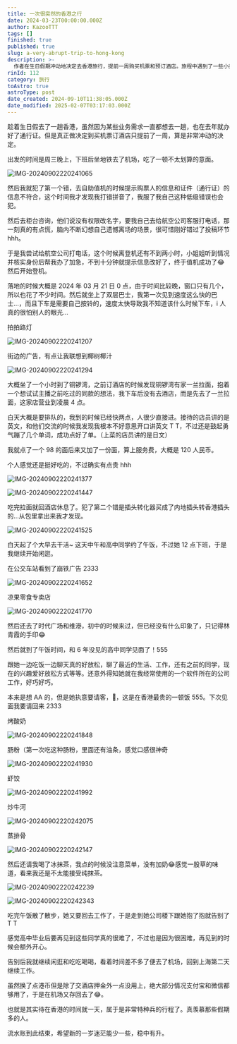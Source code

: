 ```yaml
---
title: 一次很突然的香港之行
date: 2024-03-23T00:00:00.000Z
author: KazooTTT
tags: []
finished: true
published: true
slug: a-very-abrupt-trip-to-hong-kong
description: >-
  作者在生日假期冲动地决定去香港旅行，提前一周购买机票和预订酒店。旅程中遇到了一些小插曲，如机票信息错误和插头转换器购买错误，但都顺利解决。在香港，作者体验了当地的美食，如一兰拉面和各种点心，并与久未见面的高中同学共进午餐，享受了愉快的时光。尽管行程紧凑，但这次旅行给作者留下了深刻的印象和美好的回忆。
rinId: 112
category: 旅行
toAstro: true
astroType: post
date_created: 2024-09-10T11:38:05.000Z
date_modified: 2025-02-07T03:17:03.000Z
---
```


趁着生日假去了一趟香港，虽然因为某些业务需求一直都想去一趟，也在去年就办好了通行证。但是真正做决定到买机票订酒店只提前了一周，算是非常冲动的决定。

出发的时间是周三晚上，下班后坐地铁去了机场，吃了一顿不太划算的意面。

![IMG-20240902220241065](https://pictures.kazoottt.top/2024/10/20241017-71e2e34aef69446c67c26de928432da5.jpeg)

然后我就犯了第一个错，去自助值机的时候提示购票人的信息和证件（通行证）的信息不符合，这个时间我才发现我打错拼音了，我服了我自己这种低级错误也会犯。

然后去柜台咨询，他们说没有权限改名字，要我自己去给航空公司客服打电话，那一刻真的有点慌，脑内不断幻想自己遗憾离场的场景，很可惜刚好错过了投稿环节 hhh。

于是我尝试给航空公司打电话，这个时候离登机还有不到两小时，小姐姐听到情况并核实身份后帮我办了加急，不到十分钟就提示信息改好了，终于值机成功了😂然后开始登机。

落地的时候大概是 2024 年 03 月 21 日 0 点，由于时间比较晚，窗口只有几个，所以也花了不少时间。然后就坐上了双层巴士，我第一次见到速度这么快的巴士...，而且下车是需要自己按铃的，速度太快导致我不知道该什么时候下车，i 人真的很怕别人的眼光...

拍拍路灯

![IMG-20240902220241207](https://pictures.kazoottt.top/2024/10/20241017-f3ac20327086aed4a771b6111ae74dbf.jpeg)

街边的广告，有点让我联想到椰树椰汁

![IMG-20240902220241294](https://pictures.kazoottt.top/2024/10/20241017-7bd8639a20d26c2432e8bfeddda47a18.jpeg)

大概坐了一个小时到了铜锣湾，之前订酒店的时候发现铜锣湾有家一兰拉面，抱着一个想试试主播之前吃过的同款的想法，我下车后没有去酒店，而是先去了一兰拉面，这家店营业到凌晨 4 点。

白天大概是要排队的，我到的时候已经快两点，人很少直接进。接待的店员讲的是英文，和他们交流的时候我发现我根本不好意思开口讲英文 T T，不过还是鼓起勇气蹦了几个单词，成功点好了单。（上菜的店员讲的是日文）

我就点了一个 98 的面后来又加了一份面，算上服务费，大概是 120 人民币。

个人感觉还是挺好吃的，不过确实有点贵 hhh

![IMG-20240902220241377](https://pictures.kazoottt.top/2024/10/20241017-a718374339d138f47a3c73fe2430ce66.jpeg)

![IMG-20240902220241447](https://pictures.kazoottt.top/2024/10/20241017-03b52d70869019745f85935ae21a6447.jpeg)

吃完拉面就回酒店休息了。犯了第二个错是插头转化器买成了内地插头转香港插头的...从包里拿出来我才发现。

![IMG-20240902220241525](https://pictures.kazoottt.top/2024/10/20241017-8817755eb1b6d5890bc915e85c29578f.jpeg)

白天起了个大早去干活~ 这天中午和高中同学约了午饭，不过她 12 点下班，于是我继续开始闲逛。

在公交车站看到了崩铁广告 2333

![IMG-20240902220241652](https://pictures.kazoottt.top/2024/10/20241017-bbbf8f684509a863b2d0db990e2f7cd2.jpeg)

凉果零食专卖店

![IMG-20240902220241770](https://pictures.kazoottt.top/2024/10/20241017-4efc23797557653a21d9ab25ab16a52a.jpeg)

然后还去了时代广场和维港，初中的时候来过，但已经没有什么印象了，只记得林青霞的手印😂

然后就到了午饭时间，和 6 年没见的高中同学见面了！555

跟她一边吃饭一边聊天真的好放松，聊了最近的生活、工作，还有之前的同学，现在的兴趣爱好放松方式等等。还意外得知她就在我经常使用的一个软件所在的公司工作，好巧好巧。

本来是想 AA 的，但是她执意要请客，🥹，这是在香港最贵的一顿饭 555。下次见面我要请回来 2333

烤酸奶

![IMG-20240902220241848](https://pictures.kazoottt.top/2024/10/20241017-ec15ba75b64d24313b14bf4e1cb00070.jpeg)

肠粉（第一次吃这种肠粉，里面还有油条，感觉口感很神奇

![IMG-20240902220241930](https://pictures.kazoottt.top/2024/10/20241017-8e1ef08968287fe823d055bea7da7994.jpeg)

虾饺

![IMG-20240902220241992](https://pictures.kazoottt.top/2024/10/20241017-823ca4f0b3f5d92ee30a7a997390234f.jpeg)

炒牛河

![IMG-20240902220242075](https://pictures.kazoottt.top/2024/10/20241017-59e763dd7be787da20c11f9b23e0ba66.jpeg)

蒸排骨

![IMG-20240902220242147](https://pictures.kazoottt.top/2024/10/20241017-553c4138aa8aa49544be78928b07b3f3.jpeg)

然后还请我喝了冰抹茶，我点的时候没注意菜单，没有加奶😂感觉一股草的味道，看来我还是不太能接受纯抹茶。

![IMG-20240902220242239](https://pictures.kazoottt.top/2024/10/20241017-7923810f32dbb6d59c11b69287a72aaa.jpeg)

![IMG-20240902220242343](https://pictures.kazoottt.top/2024/10/20241017-b02a44afcbda0634bb86486150e15f18.jpeg)

吃完午饭散了散步，她又要回去工作了，于是走到她公司楼下跟她抱了抱就告别了 T T

感觉高中毕业后要再见到这些同学真的很难了，不过也是因为很困难，再见到的时候会额外开心。

告别后我就继续闲逛和吃吃喝喝，看着时间差不多了便去了机场，回到上海第二天继续工作。

虽然换了点港币但是除了交酒店押金外一点没用上，绝大部分情况支付宝和微信都够用了，于是在机场又存回去了😂。

也就是其实待在香港的时间就一天，属于是非常特种兵的行程了。真羡慕那些假期多的人。

流水账到此结束，希望新的一岁迷茫能少一些，稳中有升。
